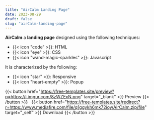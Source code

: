 ```yaml
---
title: "AirCalm Landing Page"
date: 2023-08-29
draft: false
slug: "airCalm-landing-page"
---
```

__AirCalm__ a __landing page__ designed using the following techniques:
- {{< icon "code" >}}: HTML
- {{< icon "eye" >}}: CSS
- {{< icon "wand-magic-sparkles" >}}: Javascript  

It is characterized by the following:
- {{< icon "star" >}}: Responsive
- {{< icon "heart-empty" >}}:  Popup

<!--adsense-->

{{< button href="https://free-templates.site/preview?p=https://i.imgur.com/8zWZExN.png" target="_blank" >}}
Preview
{{< /button >}} &nbsp; {{< button href="https://free-templates.site/redirect?r=https://www.mediafire.com/file/q1ggykh6mk72ioy/AirCalm.zip/file" target="_self" >}}
Download
{{< /button >}}